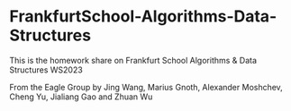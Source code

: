 # FrankfurtSchool-Algorithms-Data-Structures
This is the homework share on Frankfurt School Algorithms &amp; Data Structures WS2023

From the Eagle Group 
by Jing Wang, Marius Gnoth, Alexander Moshchev, Cheng Yu, Jialiang Gao and Zhuan Wu
